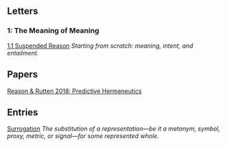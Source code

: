 ## Letters

### 1: The Meaning of Meaning

[1.1 Suspended Reason](./letters/1-1.md)
_Starting from scratch: meaning, intent, and entailment._

## Papers

[Reason & Rutten 2018: Predictive Hermeneutics](./docs/PredictiveHermeneutics.pdf)

## Entries

[Surrogation](./docs/surrogation.html)
_The substitution of a representation—be it a metonym, symbol, proxy, metric, or signal—for some represented whole._

